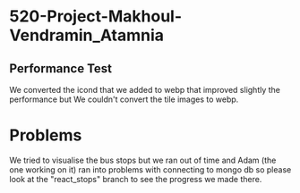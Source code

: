 # 520-Project-Makhoul-Vendramin_Atamnia

## Performance Test
We converted the icond that we added to webp that improved slightly the performance but We couldn't convert the tile images to webp.

# Problems
We tried to visualise the bus stops but we ran out of time and Adam (the one working on it) ran into problems with connecting to mongo db so please look at the "react_stops" branch to see the progress we made there.